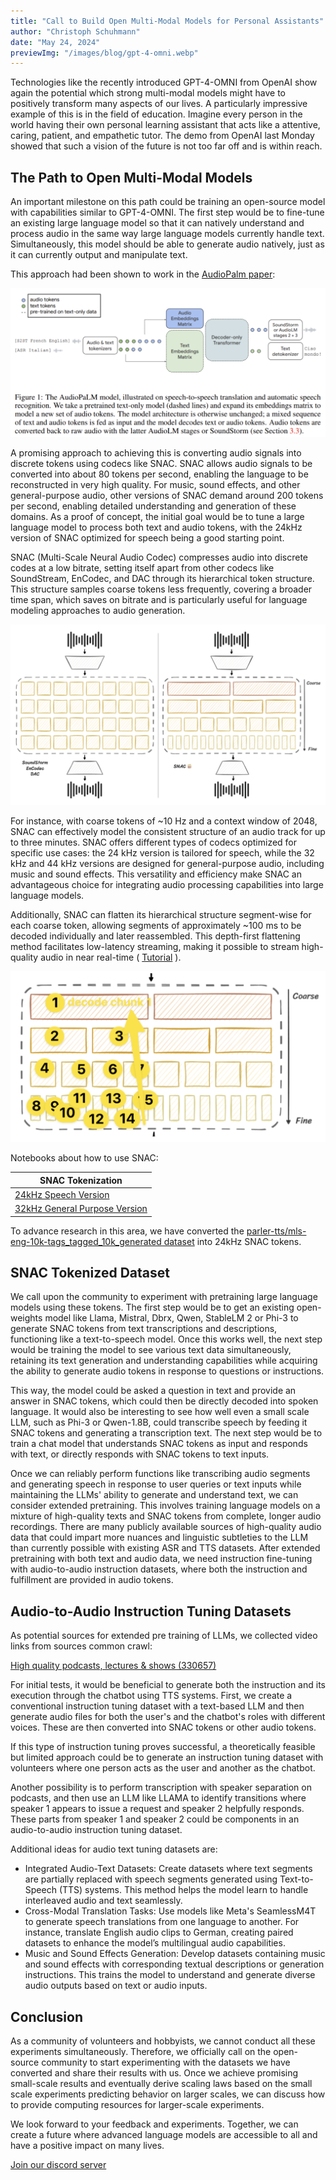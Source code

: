 ```yaml
---
title: "Call to Build Open Multi-Modal Models for Personal Assistants"
author: "Christoph Schuhmann"
date: "May 24, 2024"
previewImg: "/images/blog/gpt-4-omni.webp"
---
```


Technologies like the recently introduced GPT-4-OMNI from OpenAI show again the potential which strong multi-modal models might have to positively transform many aspects of our lives. A particularly impressive example of this is in the field of education. Imagine every person in the world having their own personal learning assistant that acts like a attentive, caring, patient, and empathetic tutor. The demo from OpenAI last Monday showed that such a vision of the future is not too far off and is within reach.

## The Path to Open Multi-Modal Models

An important milestone on this path could be training an open-source model with capabilities similar to GPT-4-OMNI. The first step would be to fine-tune an existing large language model so that it can natively understand and process audio in the same way large language models currently handle text. Simultaneously, this model should be able to generate audio natively, just as it can currently output and manipulate text.

This approach had been shown to work in the [AudioPalm paper](https://arxiv.org/abs/2306.12925):

![Audio Palm Pipeline](/images/blog/gpt-4-omni-1.png)

A promising approach to achieving this is converting audio signals into discrete tokens using codecs like SNAC. SNAC allows audio signals to be converted into about 80 tokens per second, enabling the language to be reconstructed in very high quality. For music, sound effects, and other general-purpose audio, other versions of SNAC demand around 200 tokens per second, enabling detailed understanding and generation of these domains. As a proof of concept, the initial goal would be to tune a large language model to process both text and audio tokens, with the 24kHz version of SNAC optimized for speech being a good starting point.

SNAC (Multi-Scale Neural Audio Codec) compresses audio into discrete codes at a low bitrate, setting itself apart from other codecs like SoundStream, EnCodec, and DAC through its hierarchical token structure. This structure samples coarse tokens less frequently, covering a broader time span, which saves on bitrate and is particularly useful for language modeling approaches to audio generation.

![Audio Palm Pipeline](/images/blog/gpt-4-omni-2.png)

 For instance, with coarse tokens of ~10 Hz and a context window of 2048, SNAC can effectively model the consistent structure of an audio track for up to three minutes. SNAC offers different types of codecs optimized for specific use cases: the 24 kHz version is tailored for speech, while the 32 kHz and 44 kHz versions are designed for general-purpose audio, including music and sound effects. This versatility and efficiency make SNAC an advantageous choice for integrating audio processing capabilities into large language models.

Additionally, SNAC can flatten its hierarchical structure segment-wise for each coarse token, allowing segments of approximately ~100 ms to be decoded individually and later reassembled. This depth-first flattening method facilitates low-latency streaming, making it possible to stream high-quality audio in near real-time ( [Tutorial](https://youtu.be/NwZufAJxmMA?si=WVA2H05m3xypRncc) ).

![Audio Palm Pipeline](/images/blog/gpt-4-omni-3.png)

Notebooks about how to use SNAC:

| SNAC Tokenization |
| --- |
| [24kHz Speech Version](https://colab.research.google.com/drive/11qUfQLdH8JBKwkZIJ3KWUsBKtZAiSnhm?usp=sharing) |
| [32kHz General Purpose Version](https://colab.research.google.com/drive/1g1H0bBWRhKzHutCJZNxtavpRamw1uaXr#scrollTo=pBiT7Jx6rxmm) |

To advance research in this area, we have converted the [parler-tts/mls-eng-10k-tags_tagged_10k_generated dataset](https://huggingface.co/datasets/blanchon/snac_llm_parler_tts) into 24kHz SNAC tokens.

## SNAC Tokenized Dataset

We call upon the community to experiment with pretraining large language models using these tokens. The first step would be to get an existing open-weights model like Llama, Mistral, Dbrx, Qwen, StableLM 2 or Phi-3  to generate SNAC tokens from text transcriptions and descriptions, functioning like a text-to-speech model. Once this works well, the next step would be training the model to see various text data simultaneously, retaining its text generation and understanding capabilities while acquiring the ability to generate audio tokens in response to questions or instructions.

This way, the model could be asked a question in text and provide an answer in SNAC tokens, which could then be directly decoded into spoken language. It would also be interesting to see how well even a small scale  LLM, such as Phi-3 or Qwen-1.8B, could transcribe speech by feeding it SNAC tokens and generating a transcription text. The next step would be to train a chat model that understands SNAC tokens as input and responds with text, or directly responds with SNAC tokens to text inputs.

Once we can reliably perform functions like transcribing audio segments and generating speech in response to user queries or text inputs while maintaining the LLMs' ability to generate and understand text, we can consider extended pretraining. This involves training language models on a mixture of high-quality texts and SNAC tokens from complete, longer audio recordings. There are many publicly available sources of high-quality audio data that could impart more nuances and linguistic subtleties to the LLM than currently possible with existing ASR and TTS datasets. After extended pretraining with both text and audio data, we need instruction fine-tuning with audio-to-audio instruction datasets, where both the instruction and fulfillment are provided in audio tokens.

## Audio-to-Audio Instruction Tuning Datasets

As potential sources for extended pre training of LLMs, we collected video links from sources common crawl:

[High quality podcasts, lectures & shows (330657)](https://huggingface.co/datasets/laion/links_to_pocasts_lecture_and_shows_for_tts)

For initial tests, it would be beneficial to generate both the instruction and its execution  through the chatbot using TTS systems. First, we create a conventional instruction tuning dataset with a text-based LLM and then generate audio files for both the user's and the chatbot's roles with different voices. These are then converted into SNAC tokens or other audio tokens.

If this type of instruction tuning proves successful, a theoretically feasible but limited approach could be to generate an instruction tuning dataset with volunteers where one person acts as the user and another as the chatbot.

Another possibility is to perform transcription with speaker separation on podcasts, and then use an LLM like LLAMA to identify transitions where speaker 1 appears to issue a request and speaker 2 helpfully responds. These parts from speaker 1 and speaker 2 could be components in an audio-to-audio instruction tuning dataset.

Additional ideas for audio text tuning datasets are:

- Integrated Audio-Text Datasets: Create datasets where text segments are partially replaced with speech segments generated using Text-to-Speech (TTS) systems. This method helps the model learn to handle interleaved audio and text seamlessly.
- Cross-Modal Translation Tasks: Use models like Meta's SeamlessM4T to generate speech translations from one language to another. For instance, translate English audio clips to German, creating paired datasets to enhance the model’s multilingual audio capabilities.
- Music and Sound Effects Generation: Develop datasets containing music and sound effects with corresponding textual descriptions or generation instructions. This trains the model to understand and generate diverse audio outputs based on text or audio inputs.

## Conclusion

As a community of volunteers and hobbyists, we cannot conduct all these experiments simultaneously. Therefore, we officially call on the open-source community to start experimenting with the datasets we have converted and share their results with us. Once we achieve promising small-scale results and eventually derive scaling laws based on the small scale experiments predicting behavior on larger scales, we can discuss how to provide computing resources for larger-scale experiments.

We look forward to your feedback and experiments. Together, we can create a future where advanced language models are accessible to all and have a positive impact on many lives.


[Join our discord server](https://discord.com/invite/WugQF4YeT6)
